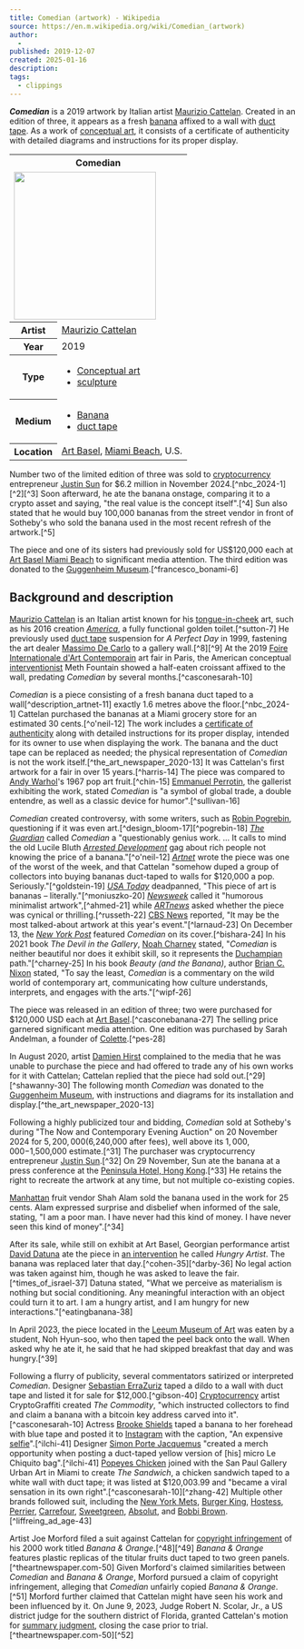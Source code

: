 ```yaml
---
title: Comedian (artwork) - Wikipedia
source: https://en.m.wikipedia.org/wiki/Comedian_(artwork)
author:
  - 
published: 2019-12-07
created: 2025-01-16
description: 
tags:
  - clippings
---
```

***Comedian*** is a 2019 artwork by Italian artist [Maurizio Cattelan](https://en.m.wikipedia.org/wiki/Maurizio_Cattelan "Maurizio Cattelan"). Created in an edition of three, it appears as a fresh [banana](https://en.m.wikipedia.org/wiki/Banana "Banana") affixed to a wall with [duct tape](https://en.m.wikipedia.org/wiki/Duct_tape "Duct tape"). As a work of [conceptual art](https://en.m.wikipedia.org/wiki/Conceptual_art "Conceptual art"), it consists of a certificate of authenticity with detailed diagrams and instructions for its proper display.

<table><tbody><tr><th colspan="2">Comedian</th></tr><tr><td colspan="2"><span><a href="https://en.m.wikipedia.org/wiki/File:COMEDIAN_banana_artwork.jpg"><img src="https://upload.wikimedia.org/wikipedia/en/thumb/d/d7/COMEDIAN_banana_artwork.jpg/250px-COMEDIAN_banana_artwork.jpg" width="250" height="260"></a></span></td></tr><tr><th scope="row">Artist</th><td><a href="https://en.m.wikipedia.org/wiki/Maurizio_Cattelan">Maurizio Cattelan</a></td></tr><tr><th scope="row">Year</th><td>2019</td></tr><tr><th scope="row">Type</th><td><div><ul><li><a href="https://en.m.wikipedia.org/wiki/Conceptual_art">Conceptual art</a></li><li><a href="https://en.m.wikipedia.org/wiki/Sculpture">sculpture</a></li></ul></div></td></tr><tr><th scope="row">Medium</th><td><div><ul><li><a href="https://en.m.wikipedia.org/wiki/Banana">Banana</a></li><li><a href="https://en.m.wikipedia.org/wiki/Duct_tape">duct tape</a></li></ul></div></td></tr><tr><th scope="row">Location</th><td><a href="https://en.m.wikipedia.org/wiki/Art_Basel">Art Basel</a>, <a href="https://en.m.wikipedia.org/wiki/Miami_Beach">Miami Beach</a>, U.S.</td></tr></tbody></table>

Number two of the limited edition of three was sold to [cryptocurrency](https://en.m.wikipedia.org/wiki/Cryptocurrency "Cryptocurrency") entrepreneur [Justin Sun](https://en.m.wikipedia.org/wiki/Justin_Sun "Justin Sun") for $6.2 million in November 2024.[^nbc_2024-1][^2][^3] Soon afterward, he ate the banana onstage, comparing it to a crypto asset and saying, "the real value is the concept itself".[^4] Sun also stated that he would buy 100,000 bananas from the street vendor in front of Sotheby's who sold the banana used in the most recent refresh of the artwork.[^5]

The piece and one of its sisters had previously sold for US$120,000 each at [Art Basel Miami Beach](https://en.m.wikipedia.org/wiki/Art_Basel "Art Basel") to significant media attention. The third edition was donated to the [Guggenheim Museum](https://en.m.wikipedia.org/wiki/Guggenheim_Museum "Guggenheim Museum").[^francesco_bonami-6]

## Background and description

[Maurizio Cattelan](https://en.m.wikipedia.org/wiki/Maurizio_Cattelan "Maurizio Cattelan") is an Italian artist known for his [tongue-in-cheek](https://en.m.wikipedia.org/wiki/Tongue-in-cheek "Tongue-in-cheek") art, such as his 2016 creation *[America](https://en.m.wikipedia.org/wiki/America_\(Maurizio_Cattelan\) "America (Maurizio Cattelan)")*, a fully functional golden toilet.[^sutton-7] He previously used [duct tape](https://en.m.wikipedia.org/wiki/Duct_tape "Duct tape") suspension for *A Perfect Day* in 1999, fastening the art dealer [Massimo De Carlo](https://en.m.wikipedia.org/wiki/Massimo_De_Carlo "Massimo De Carlo") to a gallery wall.[^8][^9] At the 2019 [Foire Internationale d'Art Contemporain](https://en.m.wikipedia.org/wiki/Foire_Internationale_d%27Art_Contemporain "Foire Internationale d'Art Contemporain") art fair in Paris, the American conceptual [interventionist](https://en.m.wikipedia.org/wiki/Art_intervention "Art intervention") Meth Fountain showed a half-eaten croissant affixed to the wall, predating *Comedian* by several months.[^casconesarah-10]

*Comedian* is a piece consisting of a fresh banana duct taped to a wall[^description_artnet-11] exactly 1.6 metres above the floor.[^nbc_2024-1] Cattelan purchased the bananas at a Miami grocery store for an estimated 30 cents.[^o'neil-12] The work includes a [certificate of authenticity](https://en.m.wikipedia.org/wiki/Certificate_of_authenticity "Certificate of authenticity") along with detailed instructions for its proper display, intended for its owner to use when displaying the work. The banana and the duct tape can be replaced as needed; the physical representation of *Comedian* is not the work itself.[^the_art_newspaper_2020-13] It was Cattelan's first artwork for a fair in over 15 years.[^harris-14] The piece was compared to [Andy Warhol](https://en.m.wikipedia.org/wiki/Andy_Warhol "Andy Warhol")'s 1967 pop art fruit.[^chin-15] [Emmanuel Perrotin](https://en.m.wikipedia.org/wiki/Emmanuel_Perrotin "Emmanuel Perrotin"), the gallerist exhibiting the work, stated *Comedian* is "a symbol of global trade, a double entendre, as well as a classic device for humor".[^sullivan-16]

*Comedian* created controversy, with some writers, such as [Robin Pogrebin](https://en.m.wikipedia.org/wiki/Robin_Pogrebin "Robin Pogrebin"), questioning if it was even art.[^design_bloom-17][^pogrebin-18] *[The Guardian](https://en.m.wikipedia.org/wiki/The_Guardian "The Guardian")* called *Comedian* a "questionably genius work. ... It calls to mind the old Lucile Bluth *[Arrested Development](https://en.m.wikipedia.org/wiki/Arrested_Development "Arrested Development")* gag about rich people not knowing the price of a banana."[^o'neil-12] *[Artnet](https://en.m.wikipedia.org/wiki/Artnet "Artnet")* wrote the piece was one of the worst of the week, and that Cattelan "somehow duped a group of collectors into buying bananas duct-taped to walls for $120,000 a pop. Seriously."[^goldstein-19] *[USA Today](https://en.m.wikipedia.org/wiki/USA_Today "USA Today")* deadpanned, "This piece of art is bananas – literally."[^moniuszko-20] *[Newsweek](https://en.m.wikipedia.org/wiki/Newsweek "Newsweek")* called it "humorous minimalist artwork",[^ahmed-21] while *[ARTnews](https://en.m.wikipedia.org/wiki/ARTnews "ARTnews")* asked whether the piece was cynical or thrilling.[^russeth-22] [CBS News](https://en.m.wikipedia.org/wiki/CBS_News "CBS News") reported, "It may be the most talked-about artwork at this year's event."[^larnaud-23] On December 13, the *[New York Post](https://en.m.wikipedia.org/wiki/New_York_Post "New York Post")* featured *Comedian* on its cover.[^bishara-24] In his 2021 book *The Devil in the Gallery*, [Noah Charney](https://en.m.wikipedia.org/wiki/Noah_Charney "Noah Charney") stated, "*Comedian* is neither beautiful nor does it exhibit skill, so it represents the [Duchampian](https://en.m.wikipedia.org/wiki/Marcel_Duchamp "Marcel Duchamp") path."[^charney-25] In his book *Beauty (and the Banana)*, author [Brian C. Nixon](https://en.m.wikipedia.org/w/index.php?title=Brian_C._Nixon&action=edit&redlink=1 "Brian C. Nixon (page does not exist)") stated, "To say the least, *Comedian* is a commentary on the wild world of contemporary art, communicating how culture understands, interprets, and engages with the arts."[^wipf-26]

The piece was released in an edition of three; two were purchased for $120,000 USD each at [Art Basel](https://en.m.wikipedia.org/wiki/Art_Basel "Art Basel").[^casconebanana-27] The selling price garnered significant media attention. One edition was purchased by Sarah Andelman, a founder of [Colette](https://en.m.wikipedia.org/wiki/Colette_\(boutique\) "Colette (boutique)").[^pes-28]

In August 2020, artist [Damien Hirst](https://en.m.wikipedia.org/wiki/Damien_Hirst "Damien Hirst") complained to the media that he was unable to purchase the piece and had offered to trade any of his own works for it with Cattelan; Cattelan replied that the piece had sold out.[^29][^shawanny-30] The following month *Comedian* was donated to the [Guggenheim Museum](https://en.m.wikipedia.org/wiki/Solomon_R._Guggenheim_Museum "Solomon R. Guggenheim Museum"), with instructions and diagrams for its installation and display.[^the_art_newspaper_2020-13]

Following a highly publicized tour and bidding, *Comedian* sold at Sotheby's during "The Now and Contemporary Evening Auction" on 20 November 2024 for $5,200,000 ($6,240,000 after fees), well above its $1,000,000-$1,500,000 estimate.[^31] The purchaser was cryptocurrency entrepreneur [Justin Sun](https://en.m.wikipedia.org/wiki/Justin_Sun "Justin Sun").[^32] On 29 November, Sun ate the banana at a press conference at the [Peninsula Hotel, Hong Kong](https://en.m.wikipedia.org/wiki/Peninsula_Hotel,_Hong_Kong "Peninsula Hotel, Hong Kong").[^33] He retains the right to recreate the artwork at any time, but not multiple co-existing copies.

[Manhattan](https://en.m.wikipedia.org/wiki/Manhattan "Manhattan") fruit vendor Shah Alam sold the banana used in the work for 25 cents. Alam expressed surprise and disbelief when informed of the sale, stating, "I am a poor man. I have never had this kind of money. I have never seen this kind of money".[^34]

After its sale, while still on exhibit at Art Basel, Georgian performance artist [David Datuna](https://en.m.wikipedia.org/wiki/David_Datuna "David Datuna") ate the piece in [an intervention](https://en.m.wikipedia.org/wiki/Art_intervention "Art intervention") he called *Hungry Artist*. The banana was replaced later that day.[^cohen-35][^darby-36] No legal action was taken against him, though he was asked to leave the fair.[^times_of_israel-37] Datuna stated, "What we perceive as materialism is nothing but social conditioning. Any meaningful interaction with an object could turn it to art. I am a hungry artist, and I am hungry for new interactions."[^eatingbanana-38]

In April 2023, the piece located in the [Leeum Museum of Art](https://en.m.wikipedia.org/wiki/Leeum,_Samsung_Museum_of_Art "Leeum, Samsung Museum of Art") was eaten by a student, Noh Hyun-soo, who then taped the peel back onto the wall. When asked why he ate it, he said that he had skipped breakfast that day and was hungry.[^39]

Following a flurry of publicity, several commentators satirized or interpreted *Comedian*. Designer [Sebastian ErraZuriz](https://en.m.wikipedia.org/wiki/Sebastian_ErraZuriz "Sebastian ErraZuriz") taped a dildo to a wall with duct tape and listed it for sale for $12,000.[^gibson-40] [Cryptocurrency](https://en.m.wikipedia.org/wiki/Cryptocurrency "Cryptocurrency") artist CryptoGraffiti created *The Commodity*, "which instructed collectors to find and claim a banana with a bitcoin key address carved into it".[^casconesarah-10] Actress [Brooke Shields](https://en.m.wikipedia.org/wiki/Brooke_Shields "Brooke Shields") taped a banana to her forehead with blue tape and posted it to [Instagram](https://en.m.wikipedia.org/wiki/Instagram "Instagram") with the caption, "An expensive [selfie](https://en.m.wikipedia.org/wiki/Selfie "Selfie")".[^ilchi-41] Designer [Simon Porte Jacquemus](https://en.m.wikipedia.org/wiki/Simon_Porte_Jacquemus "Simon Porte Jacquemus") "created a merch opportunity when posting a duct-taped yellow version of \[his\] micro Le Chiquito bag".[^ilchi-41] [Popeyes Chicken](https://en.m.wikipedia.org/wiki/Popeyes_Chicken "Popeyes Chicken") joined with the San Paul Gallery Urban Art in Miami to create *The Sandwich*, a chicken sandwich taped to a white wall with duct tape; it was listed at $120,003.99 and "became a viral sensation in its own right".[^casconesarah-10][^zhang-42] Multiple other brands followed suit, including the [New York Mets](https://en.m.wikipedia.org/wiki/New_York_Mets "New York Mets"), [Burger King](https://en.m.wikipedia.org/wiki/Burger_King "Burger King"), [Hostess](https://en.m.wikipedia.org/wiki/Hostess_Brands "Hostess Brands"), [Perrier](https://en.m.wikipedia.org/wiki/Perrier "Perrier"), [Carrefour](https://en.m.wikipedia.org/wiki/Carrefour "Carrefour"), [Sweetgreen](https://en.m.wikipedia.org/wiki/Sweetgreen "Sweetgreen"), [Absolut](https://en.m.wikipedia.org/wiki/Absolut "Absolut"), and [Bobbi Brown](https://en.m.wikipedia.org/wiki/Bobbi_Brown "Bobbi Brown").[^liffreing_ad_age-43]

Artist Joe Morford filed a suit against Cattelan for [copyright infringement](https://en.m.wikipedia.org/wiki/Copyright_infringement "Copyright infringement") of his 2000 work titled *Banana & Orange*.[^48][^49] *Banana & Orange* features plastic replicas of the titular fruits duct taped to two green panels.[^theartnewspaper.com-50] Given Morford's claimed similarities between *Comedian* and *Banana & Orange*, Morford pursued a claim of copyright infringement, alleging that *Comedian* unfairly copied *Banana & Orange*.[^51] Morford further claimed that Cattelan might have seen his work and been influenced by it. On June 9, 2023, Judge Robert N. Scolar, Jr., a US district judge for the southern district of Florida, granted Cattelan's motion for [summary judgment](https://en.m.wikipedia.org/wiki/Summary_judgment "Summary judgment"), closing the case prior to trial.[^theartnewspaper.com-50][^52]